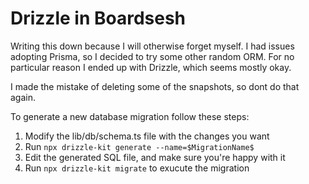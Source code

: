 # Drizzle in Boardsesh

Writing this down because I will otherwise forget myself.
I had issues adopting Prisma, so I decided to try some other random ORM.
For no particular reason I ended up with Drizzle, which seems mostly okay.

I made the mistake of deleting some of the snapshots, so dont do that again.

To generate a new database migration follow these steps:

1. Modify the lib/db/schema.ts file with the changes you want
2. Run `npx drizzle-kit generate --name=$MigrationName$`
3. Edit the generated SQL file, and make sure you're happy with it
4. Run `npx drizzle-kit migrate` to exucute the migration
